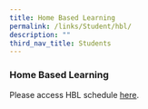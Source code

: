 ```yaml
---
title: Home Based Learning
permalink: /links/Student/hbl/
description: ""
third_nav_title: Students
---
```

### Home Based Learning

<p align="justify">

Please access HBL schedule [here](https://sites.google.com/moe.edu.sg/ophbl/home).

</p>